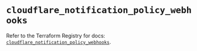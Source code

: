 # `cloudflare_notification_policy_webhooks`

Refer to the Terraform Registry for docs: [`cloudflare_notification_policy_webhooks`](https://registry.terraform.io/providers/cloudflare/cloudflare/4.40.0/docs/resources/notification_policy_webhooks).
